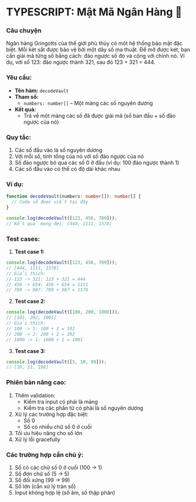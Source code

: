 # TYPESCRIPT: Mật Mã Ngân Hàng 🏦

### Câu chuyện

Ngân hàng Gringotts của thế giới phù thủy có một hệ thống bảo mật đặc biệt. Mỗi két sắt được bảo vệ bởi một dãy số ma thuật. Để mở được két, bạn cần giải mã từng số bằng cách: đảo ngược số đó và cộng với chính nó. Ví dụ, với số 123: đảo ngược thành 321, sau đó 123 + 321 = 444.

### Yêu cầu:

- **Tên hàm:** `decodeVault`
- **Tham số:**
  - `numbers: number[]` – Một mảng các số nguyên dương
- **Kết quả:**
  - Trả về một mảng các số đã được giải mã (số ban đầu + số đảo ngược của nó)

### Quy tắc:

1. Các số đầu vào là số nguyên dương
2. Với mỗi số, tính tổng của nó với số đảo ngược của nó
3. Số đảo ngược bỏ qua các số 0 ở đầu (ví dụ: 100 đảo ngược thành 1)
4. Các số đầu vào có thể có độ dài khác nhau

### Ví dụ:

```typescript
function decodeVault(numbers: number[]): number[] {
  // Code sẽ được viết tại đây
}

console.log(decodeVault([123, 456, 789]));
// Kết quả mong đợi: [444, 1111, 1578]
```

### Test cases:

1. **Test case 1:**

```typescript
console.log(decodeVault([123, 456, 789]));
// [444, 1111, 1578]
// Giải thích:
// 123 -> 321: 123 + 321 = 444
// 456 -> 654: 456 + 654 = 1111
// 789 -> 987: 789 + 987 = 1578
```

2. **Test case 2:**

```typescript
console.log(decodeVault([100, 200, 1000]));
// [101, 202, 1001]
// Giải thích:
// 100 -> 1: 100 + 1 = 101
// 200 -> 2: 200 + 2 = 202
// 1000 -> 1: 1000 + 1 = 1001
```

3. **Test case 3:**

```typescript
console.log(decodeVault([5, 10, 99]));
// [10, 11, 198]
```

### Phiên bản nâng cao:

1. Thêm validation:
   - Kiểm tra input có phải là mảng
   - Kiểm tra các phần tử có phải là số nguyên dương
2. Xử lý các trường hợp đặc biệt:
   - Số 0
   - Số có nhiều chữ số 0 ở cuối
3. Tối ưu hiệu năng cho số lớn
4. Xử lý lỗi gracefully

### Các trường hợp cần chú ý:

1. Số có các chữ số 0 ở cuối (100 -> 1)
2. Số đơn chữ số (5 -> 5)
3. Số đối xứng (99 -> 99)
4. Số lớn (cần xử lý tràn số)
5. Input không hợp lệ (số âm, số thập phân)
